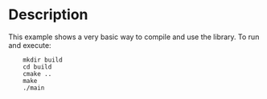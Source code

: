 # Description
This example shows a very basic way to compile and use the library. To run and execute: 

```
    mkdir build
    cd build
    cmake ..
    make
    ./main
```

